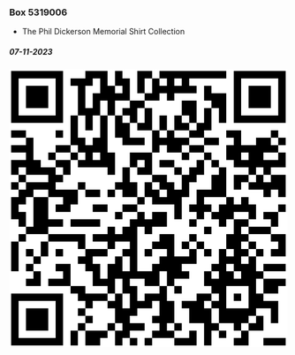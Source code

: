 ### Box 5319006

- The Phil Dickerson Memorial Shirt Collection

##### 07-11-2023

![5319006.svg](Labels/5319006.svg)